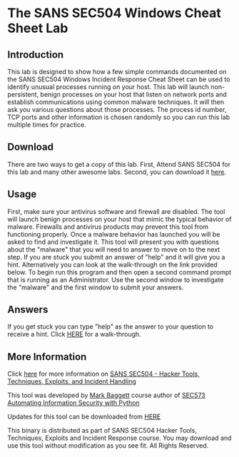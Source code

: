 # The SANS SEC504 Windows Cheat Sheet Lab

## Introduction
This lab is designed to show how a few simple commands documented on the SANS SEC504 Windows Incident Response Cheat Sheet can be used to identify unusual processes running on your host.  This lab will launch non-persistent, benign processes on your host that listen on network ports and establish communications using common malware techniques.   It will then ask you various questions about those processes.  The process id number, TCP ports and other information is chosen randomly so you can run this lab multiple times for practice.

## Download
There are two ways to get a copy of this lab.  First, Attend SANS SEC504 for this lab and many other awesome labs.  Second, you can download it [here](https://github.com/MarkBaggett/504lab/releases/download/1.0/504lab.exe).


## Usage
First, make sure your antivirus software and firewall are disabled. The tool will launch benign processes on your host that mimic the typical behavior of malware. Firewalls and antivirus products may prevent this tool from functioning properly. Once a malware behavior has launched you will be asked to find and investigate it.  This tool will present you with questions about the "malware" that you will need to answer to move on to the next step.  If you are stuck you submit an answer of "help" and it will give you a hint.  Alternatively you can look at the walk-through on the link provided below. To begin run this program and then open a second command prompt that is running as an Administrator. Use the second window to investigate the "malware" and the first window to submit your answers.


## Answers
If you get stuck you can type "help" as the answer to your question to receive a hint.
Click [HERE](docs/solution.md) for a walk-through.


## More Information
Click [here](https://www.sans.org/course/hacker-techniques-exploits-incident-handling) for more information on [SANS SEC504 - Hacker Tools, Techniques, Exploits, and Incident Handling](https://www.sans.org/course/hacker-techniques-exploits-incident-handling)

This tool was developed by [Mark Baggett](https://twitter.com/markbaggett) course author of [SEC573 Automating Information Security with Python](https://www.sans.org/course/automating-information-security-with-python)

Updates for this tool can be downloaded from [HERE](https://markbaggett.github.io/504lab)

This binary is distributed as part of SANS SEC504 Hacker Tools, Techniques, Exploits and Incident Response course.  You may download and use this tool without modification as you see fit.
All Rights Reserved.
